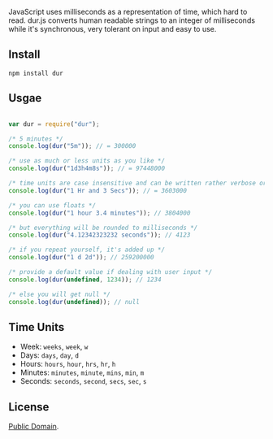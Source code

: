 JavaScript uses milliseconds as a representation of time, which hard to read. dur.js converts human readable strings to an integer of milliseconds while it's synchronous, very tolerant on input and easy to use.

## Install

``` 
npm install dur
```

## Usgae

```` javascript

var dur = require("dur");

/* 5 minutes */
console.log(dur("5m")); // = 300000

/* use as much or less units as you like */
console.log(dur("1d3h4m8s")); // = 97448000

/* time units are case insensitive and can be written rather verbose or abbrevated */
console.log(dur("1 Hr and 3 Secs")); // = 3603000

/* you can use floats */
console.log(dur("1 hour 3.4 minutes")); // 3804000

/* but everything will be rounded to milliseconds */
console.log(dur("4.12342323232 seconds")); // 4123

/* if you repeat yourself, it's added up */
console.log(dur("1 d 2d")); // 259200000

/* provide a default value if dealing with user input */
console.log(dur(undefined, 1234)); // 1234

/* else you will get null */
console.log(dur(undefined)); // null

````

## Time Units

* Week: `weeks`, `week`, `w`
* Days: `days`, `day`, `d`
* Hours: `hours`, `hour`, `hrs`, `hr`, `h`
* Minutes: `minutes`, `minute`, `mins`, `min`, `m`
* Seconds: `seconds`, `second`, `secs`, `sec`, `s`

## License

[Public Domain](http://unlicense.org/UNLICENSE).
